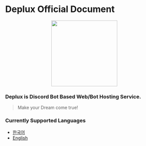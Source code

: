# Deplux Official Document

<p align = "center">
<img src="./Assets/Deplux3_Circle.png" width="210px">
</p>

### Deplux is Discord Bot Based Web/Bot Hosting Service. 
> Make your Dream come true!

### Currently Supported Languages 
* [한국어](./Korean/README.MD)
* [English](./Englsih/README.MD)

